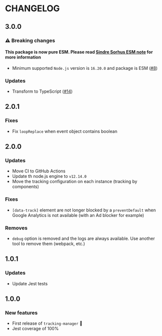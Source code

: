 # CHANGELOG

## 3.0.0

### ⚠️ Breaking changes

#### **This package is now pure ESM.** Please read [Sindre Sorhus ESM note](https://gist.github.com/sindresorhus/a39789f98801d908bbc7ff3ecc99d99c) for more information

- Minimum supported `Node.js` version is `16.20.0` and package is ESM ([#8](https://github.com/yoriiis/tracking-manager/pull/8))

### Updates

- Transform to TypeScript ([#14](https://github.com/yoriiis/tracking-manager/pull/14))

## 2.0.1

### Fixes

- Fix `loopReplace` when event object contains boolean

## 2.0.0

### Updates

- Move CI to GitHub Actions
- Update th node.js engine to `v12.14.0`
- Move the tracking configuration on each instance (tracking by components)

### Fixes

- `[data-track]` element are not longer blocked by a `preventDefault` when Google Analytics is not available (with an Ad blocker for example)

### Removes

- `debug` option is removed and the logs are always available. Use another tool to remove them (webpack, etc.)

## 1.0.1

### Updates

- Update Jest tests

## 1.0.0

### New features

- First release of `tracking-manager` 🚀
- Jest coverage of 100%
